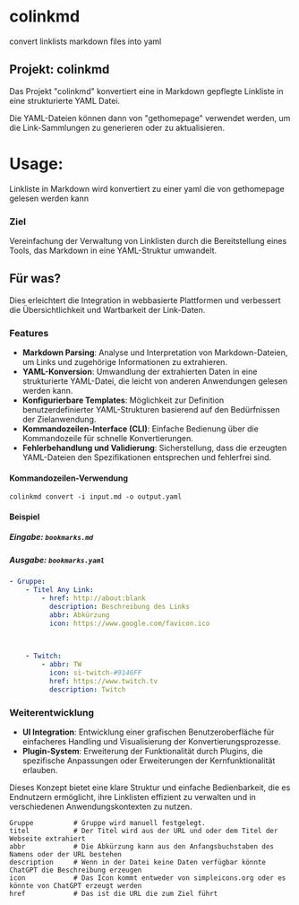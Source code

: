# colinkmd
convert linklists markdown files into yaml

## Projekt: colinkmd
Das Projekt "colinkmd" konvertiert eine in Markdown gepflegte Linkliste in eine strukturierte YAML Datei.
 
Die YAML-Dateien können dann von "gethomepage" verwendet werden, um die Link-Sammlungen zu generieren oder zu aktualisieren. 

# Usage:
Linkliste in Markdown wird konvertiert zu einer yaml die von gethomepage gelesen werden kann

### Ziel
Vereinfachung der Verwaltung von Linklisten durch die Bereitstellung eines Tools, das Markdown in eine YAML-Struktur umwandelt.

## Für was?
Dies erleichtert die Integration in webbasierte Plattformen und verbessert die Übersichtlichkeit und Wartbarkeit der Link-Daten.

### Features
- **Markdown Parsing**: Analyse und Interpretation von Markdown-Dateien, um Links und zugehörige Informationen zu extrahieren.
- **YAML-Konversion**: Umwandlung der extrahierten Daten in eine strukturierte YAML-Datei, die leicht von anderen Anwendungen gelesen werden kann.
- **Konfigurierbare Templates**: Möglichkeit zur Definition benutzerdefinierter YAML-Strukturen basierend auf den Bedürfnissen der Zielanwendung.
- **Kommandozeilen-Interface (CLI)**: Einfache Bedienung über die Kommandozeile für schnelle Konvertierungen.
- **Fehlerbehandlung und Validierung**: Sicherstellung, dass die erzeugten YAML-Dateien den Spezifikationen entsprechen und fehlerfrei sind.

#### Kommandozeilen-Verwendung
```
colinkmd convert -i input.md -o output.yaml
```

#### Beispiel

##### Eingabe: `bookmarks.md`

##### Ausgabe: `bookmarks.yaml`

```yaml
- Gruppe:
    - Titel Any Link:
        - href: http://about:blank
          description: Beschreibung des Links
          abbr: Abkürzung
          icon: https://www.google.com/favicon.ico
          
          

    - Twitch:
        - abbr: TW
          icon: si-twitch-#9146FF
          href: https://www.twitch.tv
          description: Twitch
```


### Weiterentwicklung
- **UI Integration**: Entwicklung einer grafischen Benutzeroberfläche für einfacheres Handling und Visualisierung der Konvertierungsprozesse.
- **Plugin-System**: Erweiterung der Funktionalität durch Plugins, die spezifische Anpassungen oder Erweiterungen der Kernfunktionalität erlauben.

Dieses Konzept bietet eine klare Struktur und einfache Bedienbarkeit, die es Endnutzern ermöglicht, ihre Linklisten effizient zu verwalten und in verschiedenen Anwendungskontexten zu nutzen.




```code
Gruppe          # Gruppe wird manuell festgelegt. 
titel           # Der Titel wird aus der URL und oder dem Titel der Webseite extrahiert
abbr            # Die Abkürzung kann aus den Anfangsbuchstaben des Namens oder der URL bestehen
description     # Wenn in der Datei keine Daten verfügbar könnte ChatGPT die Beschreibung erzeugen
icon            # Das Icon kommt entweder von simpleicons.org oder es könnte von ChatGPT erzeugt werden
href            # Das ist die URL die zum Ziel führt
```